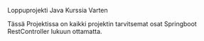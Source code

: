 Loppuprojekti Java Kurssia Varten

Tässä Projektissa on kaikki projektin tarvitsemat 
osat Springboot RestController lukuun ottamatta.
